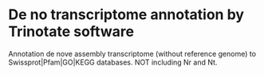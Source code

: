 # De no transcriptome annotation by Trinotate software

Annotation de nove assembly transcriptome (without reference genome) to Swissprot|Pfam|GO|KEGG databases.
NOT including Nr and Nt.
